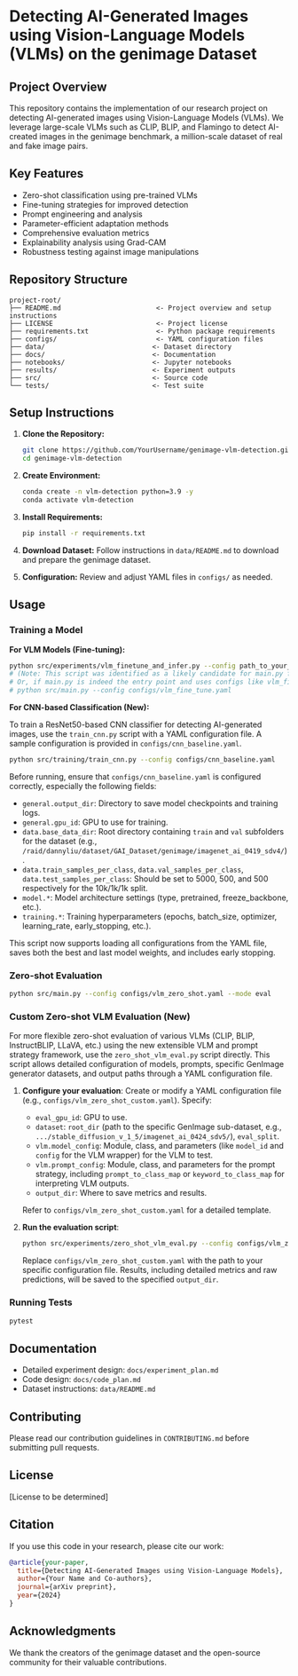 # Detecting AI-Generated Images using Vision-Language Models (VLMs) on the genimage Dataset

## Project Overview

This repository contains the implementation of our research project on detecting AI-generated images using Vision-Language Models (VLMs). We leverage large-scale VLMs such as CLIP, BLIP, and Flamingo to detect AI-created images in the genimage benchmark, a million-scale dataset of real and fake image pairs.

## Key Features

- Zero-shot classification using pre-trained VLMs
- Fine-tuning strategies for improved detection
- Prompt engineering and analysis
- Parameter-efficient adaptation methods
- Comprehensive evaluation metrics
- Explainability analysis using Grad-CAM
- Robustness testing against image manipulations

## Repository Structure

```
project-root/
├── README.md                        <- Project overview and setup instructions
├── LICENSE                          <- Project license
├── requirements.txt                 <- Python package requirements
├── configs/                         <- YAML configuration files
├── data/                           <- Dataset directory
├── docs/                           <- Documentation
├── notebooks/                      <- Jupyter notebooks
├── results/                        <- Experiment outputs
├── src/                            <- Source code
└── tests/                          <- Test suite
```

## Setup Instructions

1. **Clone the Repository:**
   ```bash
   git clone https://github.com/YourUsername/genimage-vlm-detection.git
   cd genimage-vlm-detection
   ```

2. **Create Environment:**
   ```bash
   conda create -n vlm-detection python=3.9 -y
   conda activate vlm-detection
   ```

3. **Install Requirements:**
   ```bash
   pip install -r requirements.txt
   ```

4. **Download Dataset:**
   Follow instructions in `data/README.md` to download and prepare the genimage dataset.

5. **Configuration:**
   Review and adjust YAML files in `configs/` as needed.

## Usage

### Training a Model

**For VLM Models (Fine-tuning):**

```bash
python src/experiments/vlm_finetune_and_infer.py --config path_to_your_vlm_config.yaml 
# (Note: This script was identified as a likely candidate for main.py functionality for VLMs)
# Or, if main.py is indeed the entry point and uses configs like vlm_fine_tune.yaml:
# python src/main.py --config configs/vlm_fine_tune.yaml 
```

**For CNN-based Classification (New):**

To train a ResNet50-based CNN classifier for detecting AI-generated images, use the `train_cnn.py` script with a YAML configuration file. 
A sample configuration is provided in `configs/cnn_baseline.yaml`.

```bash
python src/training/train_cnn.py --config configs/cnn_baseline.yaml
```

Before running, ensure that `configs/cnn_baseline.yaml` is configured correctly, especially the following fields:
- `general.output_dir`: Directory to save model checkpoints and training logs.
- `general.gpu_id`: GPU to use for training.
- `data.base_data_dir`: Root directory containing `train` and `val` subfolders for the dataset (e.g., `/raid/dannyliu/dataset/GAI_Dataset/genimage/imagenet_ai_0419_sdv4/`).
- `data.train_samples_per_class`, `data.val_samples_per_class`, `data.test_samples_per_class`: Should be set to 5000, 500, and 500 respectively for the 10k/1k/1k split.
- `model.*`: Model architecture settings (type, pretrained, freeze_backbone, etc.).
- `training.*`: Training hyperparameters (epochs, batch_size, optimizer, learning_rate, early_stopping, etc.).

This script now supports loading all configurations from the YAML file, saves both the best and last model weights, and includes early stopping.

### Zero-shot Evaluation

```bash
python src/main.py --config configs/vlm_zero_shot.yaml --mode eval
```

### Custom Zero-shot VLM Evaluation (New)

For more flexible zero-shot evaluation of various VLMs (CLIP, BLIP, InstructBLIP, LLaVA, etc.) using the new extensible VLM and prompt strategy framework, use the `zero_shot_vlm_eval.py` script directly. This script allows detailed configuration of models, prompts, specific GenImage generator datasets, and output paths through a YAML configuration file.

1.  **Configure your evaluation**: 
    Create or modify a YAML configuration file (e.g., `configs/vlm_zero_shot_custom.yaml`). Specify:
    *   `eval_gpu_id`: GPU to use.
    *   `dataset`: `root_dir` (path to the specific GenImage sub-dataset, e.g., `.../stable_diffusion_v_1_5/imagenet_ai_0424_sdv5/`), `eval_split`.
    *   `vlm.model_config`: Module, class, and parameters (like `model_id` and `config` for the VLM wrapper) for the VLM to test.
    *   `vlm.prompt_config`: Module, class, and parameters for the prompt strategy, including `prompt_to_class_map` or `keyword_to_class_map` for interpreting VLM outputs.
    *   `output_dir`: Where to save metrics and results.

    Refer to `configs/vlm_zero_shot_custom.yaml` for a detailed template.

2.  **Run the evaluation script**:
    ```bash
    python src/experiments/zero_shot_vlm_eval.py --config configs/vlm_zero_shot_custom.yaml
    ```
    Replace `configs/vlm_zero_shot_custom.yaml` with the path to your specific configuration file.
    Results, including detailed metrics and raw predictions, will be saved to the specified `output_dir`.

### Running Tests

```bash
pytest
```

## Documentation

- Detailed experiment design: `docs/experiment_plan.md`
- Code design: `docs/code_plan.md`
- Dataset instructions: `data/README.md`

## Contributing

Please read our contribution guidelines in `CONTRIBUTING.md` before submitting pull requests.

## License

[License to be determined]

## Citation

If you use this code in your research, please cite our work:

```bibtex
@article{your-paper,
  title={Detecting AI-Generated Images using Vision-Language Models},
  author={Your Name and Co-authors},
  journal={arXiv preprint},
  year={2024}
}
```

## Acknowledgments

We thank the creators of the genimage dataset and the open-source community for their valuable contributions. 